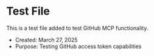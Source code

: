 # Test File

This is a test file added to test GitHub MCP functionality.

- Created: March 27, 2025
- Purpose: Testing GitHub access token capabilities
